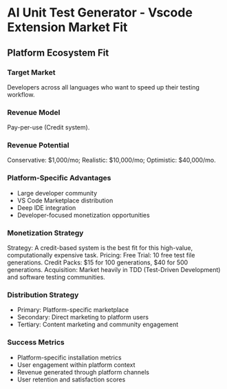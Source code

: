 # AI Unit Test Generator - Vscode Extension Market Fit

## Platform Ecosystem Fit

### Target Market
Developers across all languages who want to speed up their testing workflow.

### Revenue Model
Pay-per-use (Credit system).

### Revenue Potential
Conservative: $1,000/mo; Realistic: $10,000/mo; Optimistic: $40,000/mo.

### Platform-Specific Advantages
- Large developer community
- VS Code Marketplace distribution
- Deep IDE integration
- Developer-focused monetization opportunities

### Monetization Strategy
Strategy: A credit-based system is the best fit for this high-value, computationally expensive task. Pricing: Free Trial: 10 free test file generations. Credit Packs: $15 for 100 generations, $40 for 500 generations. Acquisition: Market heavily in TDD (Test-Driven Development) and software testing communities.

### Distribution Strategy
- Primary: Platform-specific marketplace
- Secondary: Direct marketing to platform users
- Tertiary: Content marketing and community engagement

### Success Metrics
- Platform-specific installation metrics
- User engagement within platform context
- Revenue generated through platform channels
- User retention and satisfaction scores
